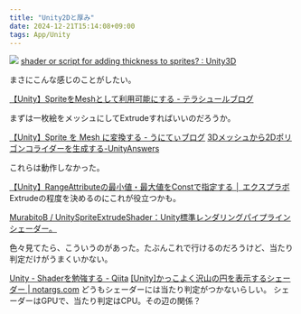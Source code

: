 ```yaml
---
title: "Unity2Dと厚み"
date: 2024-12-21T15:14:08+09:00
tags: App/Unity
---
```


![](https://preview.redd.it/cvdvj1zbmo441.png?width=567&format=png&auto=webp&s=becd073c4e0705f8ecc9f0557c31fc29020c1435)
[shader or script for adding thickness to sprites? : Unity3D](https://www.reddit.com/r/Unity3D/comments/ear2v0/shader_or_script_for_adding_thickness_to_sprites/)

まさにこんな感じのことがしたい。


[【Unity】SpriteをMeshとして利用可能にする - テラシュールブログ](https://tsubakit1.hateblo.jp/entry/2018/04/18/234424)


まずは一枚絵をメッシュにしてExtrudeすればいいのだろうか。

[【Unity】Sprite を Mesh に変換する - うにてぃブログ](https://hacchi-man.hatenablog.com/entry/2021/01/24/220000)
[3Dメッシュから2Dポリゴンコライダーを生成する-UnityAnswers](https://answers.unity.com/questions/1484280/generate-2d-polygon-collider-from-3d-mesh.html)

これらは動作しなかった。

[【Unity】RangeAttributeの最小値・最大値をConstで指定する │ エクスプラボ](https://ekulabo.com/range-const)
Extrudeの程度を決めるのにこれが役立つかも。



[MurabitoB / UnitySpriteExtrudeShader：Unity標準レンダリングパイプラインシェーダー。](https://github.com/MurabitoB/UnitySpriteExtrudeShader)

色々見てたら、こういうのがあった。たぶんこれで行けるのだろうけど、当たり判定だけがうまくいかない。

[Unity - Shaderを勉強する - Qiita](https://qiita.com/ShirakawaMaru/items/5d6d8bad041c835f858a)
[\[Unity\]かっこよく沢山の円を表示するシェーダー \| notargs.com](http://wordpress.notargs.com/blog/blog/2015/02/03/unity%e3%81%8b%e3%81%a3%e3%81%93%e3%82%88%e3%81%8f%e6%b2%a2%e5%b1%b1%e3%81%ae%e5%86%86%e3%82%92%e8%a1%a8%e7%a4%ba%e3%81%99%e3%82%8b%e3%81%9f%e3%82%81%e3%81%ae%e3%82%b7%e3%82%a7%e3%83%bc%e3%83%80/)
どうもシェーダーには当たり判定がつかないらしい。
シェーダーはGPUで、当たり判定はCPU。その辺の関係？